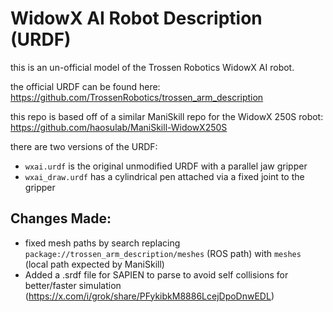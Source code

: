 # WidowX AI Robot Description (URDF)

this is an un-official model of the Trossen Robotics WidowX AI robot.

the official URDF can be found here: https://github.com/TrossenRobotics/trossen_arm_description

this repo is based off of a similar ManiSkill repo for the WidowX 250S robot: https://github.com/haosulab/ManiSkill-WidowX250S

there are two versions of the URDF:

- `wxai.urdf` is the original unmodified URDF with a parallel jaw gripper
- `wxai_draw.urdf` has a cylindrical pen attached via a fixed joint to the gripper

## Changes Made:

- fixed mesh paths by search replacing `package://trossen_arm_description/meshes` (ROS path) with `meshes` (local path expected by ManiSkill)
- Added a .srdf file for SAPIEN to parse to avoid self collisions for better/faster simulation (https://x.com/i/grok/share/PFykibkM8886LcejDpoDnwEDL)